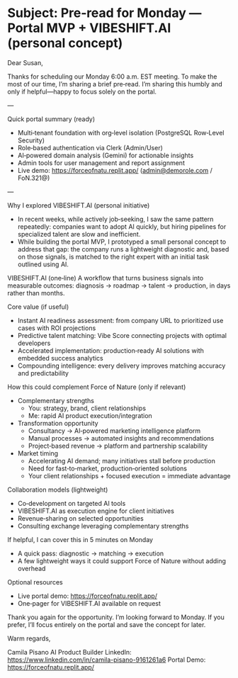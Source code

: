 # Subject: Pre‑read for Monday — Portal MVP + VIBESHIFT.AI (personal concept)

Dear Susan,

Thanks for scheduling our Monday 6:00 a.m. EST meeting. To make the most of our time, I’m sharing a brief pre‑read. I’m sharing this humbly and only if helpful—happy to focus solely on the portal.

—

Quick portal summary (ready)
- Multi‑tenant foundation with org‑level isolation (PostgreSQL Row‑Level Security)
- Role‑based authentication via Clerk (Admin/User)
- AI‑powered domain analysis (Gemini) for actionable insights
- Admin tools for user management and report assignment
- Live demo: https://forceofnatu.replit.app/  (admin@demorole.com / FoN.321@)

—

Why I explored VIBESHIFT.AI (personal initiative)
- In recent weeks, while actively job‑seeking, I saw the same pattern repeatedly: companies want to adopt AI quickly, but hiring pipelines for specialized talent are slow and inefficient.
- While building the portal MVP, I prototyped a small personal concept to address that gap: the company runs a lightweight diagnostic and, based on those signals, is matched to the right expert with an initial task outlined using AI.

VIBESHIFT.AI (one‑line)
A workflow that turns business signals into measurable outcomes: diagnosis → roadmap → talent → production, in days rather than months.

Core value (if useful)
- Instant AI readiness assessment: from company URL to prioritized use cases with ROI projections
- Predictive talent matching: Vibe Score connecting projects with optimal developers
- Accelerated implementation: production‑ready AI solutions with embedded success analytics
- Compounding intelligence: every delivery improves matching accuracy and predictability

How this could complement Force of Nature (only if relevant)
- Complementary strengths
  - You: strategy, brand, client relationships
  - Me: rapid AI product execution/integration
- Transformation opportunity
  - Consultancy → AI‑powered marketing intelligence platform
  - Manual processes → automated insights and recommendations
  - Project‑based revenue → platform and partnership scalability
- Market timing
  - Accelerating AI demand; many initiatives stall before production
  - Need for fast‑to‑market, production‑oriented solutions
  - Your client relationships + focused execution = immediate advantage

Collaboration models (lightweight)
- Co‑development on targeted AI tools
- VIBESHIFT.AI as execution engine for client initiatives
- Revenue‑sharing on selected opportunities
- Consulting exchange leveraging complementary strengths

If helpful, I can cover this in 5 minutes on Monday
- A quick pass: diagnostic → matching → execution
- A few lightweight ways it could support Force of Nature without adding overhead

Optional resources
- Live portal demo: https://forceofnatu.replit.app/
- One‑pager for VIBESHIFT.AI available on request

Thank you again for the opportunity. I’m looking forward to Monday. If you prefer, I’ll focus entirely on the portal and save the concept for later.

Warm regards,

Camila Pisano
AI Product Builder
LinkedIn: https://www.linkedin.com/in/camila-pisano-9161261a6
Portal Demo: https://forceofnatu.replit.app/
